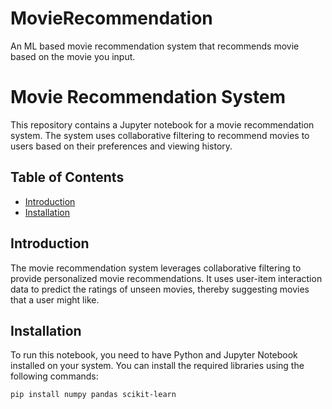# MovieRecommendation
An ML based movie recommendation system that recommends movie based on the movie you input.
# Movie Recommendation System

This repository contains a Jupyter notebook for a movie recommendation system. The system uses collaborative filtering to recommend movies to users based on their preferences and viewing history.

## Table of Contents

- [Introduction](#introduction)
- [Installation](#installation)


## Introduction

The movie recommendation system leverages collaborative filtering to provide personalized movie recommendations. It uses user-item interaction data to predict the ratings of unseen movies, thereby suggesting movies that a user might like.

## Installation

To run this notebook, you need to have Python and Jupyter Notebook installed on your system. You can install the required libraries using the following commands:

```bash
pip install numpy pandas scikit-learn
